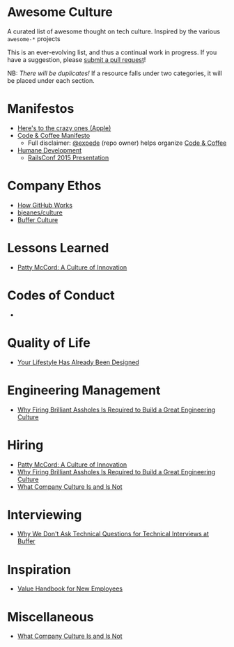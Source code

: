 # Awesome Culture
A curated list of awesome thought on tech culture. Inspired by the various `awesome-*` projects

This is an ever-evolving list, and thus a continual work in progress. If you have a suggestion, please [submit a pull request](https://help.github.com/articles/using-pull-requests/)!

NB: _There will be duplicates!_ If a resource falls under two categories, it will be placed under each section.

# Manifestos
- [Here's to the crazy ones (Apple)](https://www.youtube.com/watch?v=8rwsuXHA7RA)
- [Code & Coffee Manifesto](https://github.com/Code-and-Coffee-YVR/how-to-organize/blob/master/Manifesto.md)
  - Full disclaimer: [@expede](https://github.com/expede/) (repo owner) helps organize [Code & Coffee](http://www.meetup.com/Code-Coffee-Vancouver/)
- [Humane Development](http://humanedevelopment.org)
  - [RailsConf 2015 Presentation](https://www.youtube.com/watch?v=-ZLYxLjwNWo)

# Company Ethos
- [How GitHub Works](http://zachholman.com/posts/how-github-works/)
- [bjeanes/culture](https://github.com/bjeanes/culture/blob/master/culture_and_ethos.md)
- [Buffer Culture](http://www.slideshare.net/Bufferapp/buffer-culture-02)

# Lessons Learned
- [Patty McCord: A Culture of Innovation](https://www.youtube.com/watch?v=o3e1lnixKBM)

# Codes of Conduct
-

# Quality of Life
- [Your Lifestyle Has Already Been Designed](http://www.raptitude.com/2010/07/your-lifestyle-has-already-been-designed/)

# Engineering Management
- [Why Firing Brilliant Assholes Is Required to Build a Great Engineering Culture](http://firstround.com/review/why-firing-brilliant-assholes-is-required-to-build-a-great-engineering-culture/)

# Hiring
- [Patty McCord: A Culture of Innovation](https://www.youtube.com/watch?v=o3e1lnixKBM)
- [Why Firing Brilliant Assholes Is Required to Build a Great Engineering Culture](http://firstround.com/review/why-firing-brilliant-assholes-is-required-to-build-a-great-engineering-culture/)
- [What Company Culture Is and Is Not](https://moz.com/rand/what-company-culture-is-and-is-not/)

# Interviewing
- [Why We Don't Ask Technical Questions for Technical Interviews at Buffer](https://medium.com/buffer-posts/why-we-dont-ask-technical-questions-for-technical-interviews-at-buffer-73f8132a8abd)

# Inspiration
- [Value Handbook for New Employees](http://assets.sbnation.com/assets/1074301/Valve_Handbook_LowRes.pdf)
 
# Miscellaneous
- [What Company Culture Is and Is Not](https://moz.com/rand/what-company-culture-is-and-is-not/)
